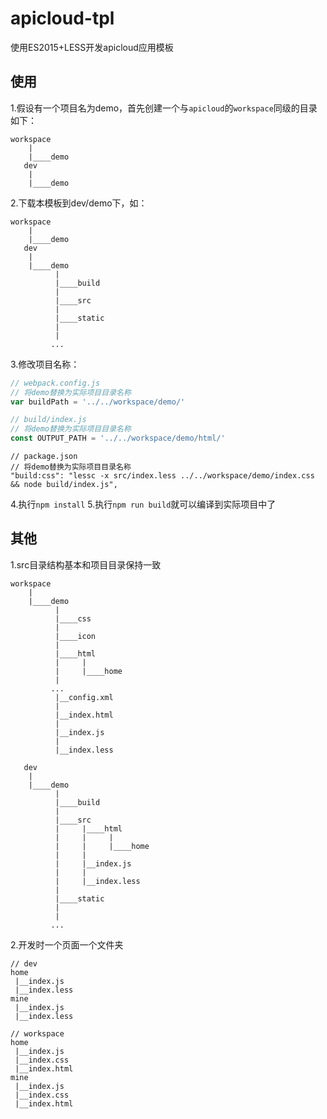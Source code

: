 # apicloud-tpl
使用ES2015+LESS开发apicloud应用模板
## 使用
1.假设有一个项目名为demo，首先创建一个与```apicloud```的```workspace```同级的目录如下：
```
workspace
	|
	|____demo
   dev
    |
    |____demo
```
2.下载本模板到dev/demo下，如：
```
workspace
	|
	|____demo
   dev
    |
    |____demo
    	  |
    	  |____build
    	  |
    	  |____src
    	  |
    	  |____static
    	  |
    	  |
    	 ... 
```
3.修改项目名称：
```JavaScript
// webpack.config.js
// 将demo替换为实际项目目录名称
var buildPath = '../../workspace/demo/'

// build/index.js
// 将demo替换为实际项目目录名称
const OUTPUT_PATH = '../../workspace/demo/html/'

```
```
// package.json
// 将demo替换为实际项目目录名称
"build:css": "lessc -x src/index.less ../../workspace/demo/index.css && node build/index.js",
```

4.执行```npm install```
5.执行```npm run build```就可以编译到实际项目中了

## 其他
1.src目录结构基本和项目目录保持一致
```
workspace
	|
	|____demo
		  |
		  |____css
		  |
		  |____icon
		  |
		  |____html
		  |     |
		  |     |____home
		  |
		 ...
		  |__config.xml
		  |
		  |__index.html
		  |
		  |__index.js
		  |
		  |__index.less

   dev
    |
    |____demo
    	  |
    	  |____build
    	  |
    	  |____src
	      |     |____html
		  |     |     |
		  |	    |     |____home
		  |		|
		  |     |__index.js
		  | 	|
		  |		|__index.less
    	  |
    	  |____static
    	  |
    	  |
    	 ... 
```
2.开发时一个页面一个文件夹
```
// dev
home
 |__index.js
 |__index.less
mine
 |__index.js
 |__index.less
```
```
// workspace
home
 |__index.js
 |__index.css
 |__index.html
mine
 |__index.js
 |__index.css
 |__index.html
```

